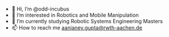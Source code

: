 - 👋 Hi, I’m @odd-incubus
- 👀 I’m interested in Robotics and Mobile Manipulation 
- 🌱 I’m currently studying Robotic Systems Engineering Masters
- 📫 How to reach me aanjaney.gupta@rwth-aachen.de

<!---
odd-incubus/odd-incubus is a ✨ special ✨ repository because its `README.md` (this file) appears on your GitHub profile.
You can click the Preview link to take a look at your changes.
--->
